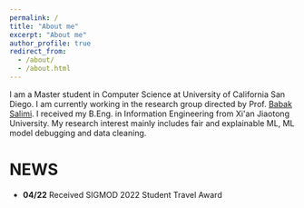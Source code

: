 ```yaml
---
permalink: /
title: "About me"
excerpt: "About me"
author_profile: true
redirect_from: 
  - /about/
  - /about.html
---
```


I am a Master student in Computer Science at University of California San Diego. I am currently working in the research group directed by Prof. [Babak Salimi](https://bsalimi.github.io/). I received my B.Eng. in Information Engineering from Xi'an Jiaotong University. My research interest mainly includes fair and explainable ML, ML model debugging and data cleaning.

NEWS
======
* **04/22** Received SIGMOD 2022 Student Travel Award





<script type='text/javascript' id='clustrmaps' src='//cdn.clustrmaps.com/map_v2.js?cl=ffffff&w=300&t=n&d=EDRFLLmYV_04jV0XECpDJonac7HIQqparNoTmPbFMvo'></script>